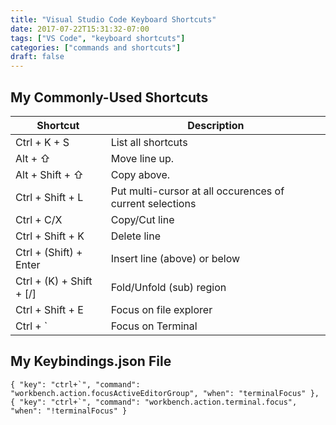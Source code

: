 ```yaml
---
title: "Visual Studio Code Keyboard Shortcuts"
date: 2017-07-22T15:31:32-07:00
tags: ["VS Code", "keyboard shortcuts"]
categories: ["commands and shortcuts"]
draft: false
---
```


## My Commonly-Used Shortcuts

Shortcut | Description
---------|------------
Ctrl + K + S | List all shortcuts
Alt + &#8679;| Move line up. 
Alt + Shift + &#8679;| Copy above.
Ctrl + Shift + L | Put multi-cursor at all occurences of current selections 
Ctrl + C/X | Copy/Cut line
Ctrl + Shift + K | Delete line
Ctrl + (Shift) + Enter | Insert line (above) or below
Ctrl + (K) + Shift + [/] | Fold/Unfold (sub) region
Ctrl + Shift + E | Focus on file explorer
Ctrl + ` | Focus on Terminal

## My Keybindings.json File
```
{ "key": "ctrl+`", "command": "workbench.action.focusActiveEditorGroup", "when": "terminalFocus" },
{ "key": "ctrl+`", "command": "workbench.action.terminal.focus", "when": "!terminalFocus" }
```
